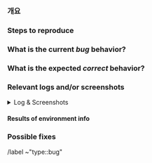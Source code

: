 <!---
제출 전 필독!

1. 이슈 제목은 "문제점"을 간결하게 요약해야 합니다.
2. 반드시 label::bug 를 달아주세요
3. 중복된 이슈가 없는지 확인해야 합니다.
   1. 관련 키워드로 검색
   2. "type::bug" 레이블로 필터링
--->

### 개요

<!-- 발생한 버그를 간략히 요약해주세요. -->

### Steps to reproduce

<!-- 버그를 재현하는 방법을 순서대로 적어주세요. (중요) -->

### What is the current _bug_ behavior?

<!--
버그가 어떻게 발생하는지 상세히 설명해주세요
이로인해 사용자가 겪는 불편함을 이해할 수 있어야 합니다.
-->

### What is the expected _correct_ behavior?

<!--
버그가 발생하지 않았을 때의 정상적인 동작을 설명해주세요.
이 동작 여부를 통해 버그가 해결되었는지 확인할 수 있습니다.
 -->

### Relevant logs and/or screenshots

<!--
버그가 발생했을 때의 로그와 스크린샷을 첨부해주세요.
버그를 재현하는데 필요한 정보를 제공할 수 있어야 합니다.
(```) 포맷을 통해 코드 블럭으로 작성해주세요.
 -->

<details>
<summary>Log & Screenshots</summary>
<pre>

(For installations with omnibus-gitlab package run and paste the output of:
`sudo gitlab-rake gitlab:env:info`)

(For installations from source run and paste the output of:
`sudo -u git -H bundle exec rake gitlab:env:info RAILS_ENV=production`)

</pre>
</details>

#### Results of environment info

<!--
1. `navigator.userAgent` 와 `navigator.appVersion` 을 실행한 결과를 첨부해주세요.
2. `import.meta.env` 출력 결과를 첨부해주세요.
 -->

### Possible fixes

<!--
할 수 있다면, 문제의 원인과 해결 방법을 설명해주세요.
-->

/label ~"type::bug"
